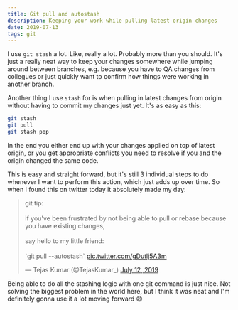 ```yaml
---
title: Git pull and autostash
description: Keeping your work while pulling latest origin changes
date: 2019-07-13
tags: git
---
```


I use `git stash` a lot. Like, really a lot. Probably more than you should. It's just a really neat way to keep your changes somewhere while jumping around between branches, e.g. because you have to QA changes from collegues or just quickly want to confirm how things were working in another branch.

Another thing I use `stash` for is when pulling in latest changes from origin without having to commit my changes just yet. It's as easy as this:

```bash
git stash
git pull
git stash pop
```

In the end you either end up with your changes applied on top of latest origin, or you get appropriate conflicts you need to resolve if you and the origin changed the same code.

This is easy and straight forward, but it's still 3 individual steps to do whenever I want to perform this action, which just adds up over time. So when I found this on twitter today it absolutely made my day:

<blockquote class="twitter-tweet"><p lang="en" dir="ltr">git tip:<br><br>if you&#39;ve been frustrated by not being able to pull or rebase because you have existing changes,<br><br>say hello to my little friend: <br><br>`git pull --autostash` <a href="https://t.co/gDutlj5A3m">pic.twitter.com/gDutlj5A3m</a></p>&mdash; Tejas Kumar (@TejasKumar_) <a href="https://twitter.com/TejasKumar_/status/1149700419129618433?ref_src=twsrc%5Etfw">July 12, 2019</a></blockquote>

Being able to do all the stashing logic with one git command is just nice. Not solving the biggest problem in the world here, but I think it was neat and I'm definitely gonna use it a lot moving forward 😄
